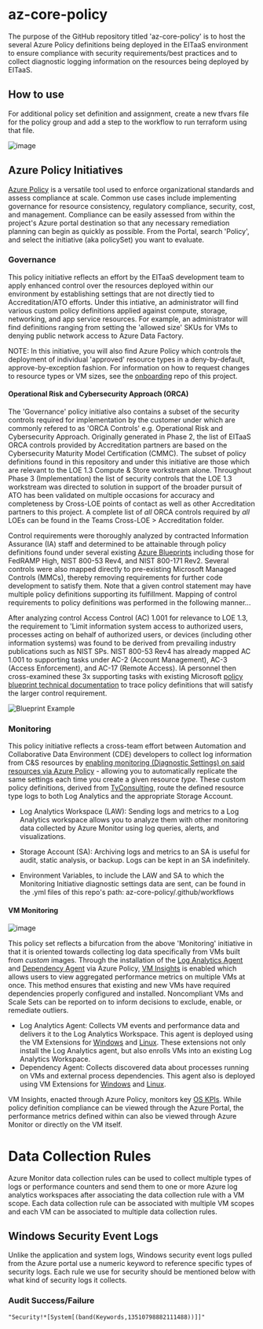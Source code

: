 # az-core-policy

The purpose of the GitHub repository titled 'az-core-policy' is to host the several Azure Policy definitions being deployed in the EITaaS environment to ensure compliance with security requirements/best practices and to collect diagnostic logging information on the resources being deployed by EITaaS.

## How to use

For additional policy set definition and assignment, create a new tfvars file for the policy group and add a step to the workflow to run terraform using that file.

![image](https://user-images.githubusercontent.com/78887014/172240011-18841122-cc86-44ef-a7f3-8e50e7122e6e.png)


## Azure Policy Initiatives

[Azure Policy](https://docs.microsoft.com/en-us/azure/governance/policy/overview) is a versatile tool used to enforce organizational standards and assess compliance at scale. Common use cases include implementing governance for resource consistency, regulatory compliance, security, cost, and management. Compliance can be easily assessed from within the project's Azure portal destination so that any necessary remediation planning can begin as quickly as possible. From the Portal, search 'Policy', and select the initiative (aka policySet) you want to evaluate.

### Governance

This policy initiative reflects an effort by the EITaaS development team to apply enhanced control over the resources deployed within our environment by establishing settings that are not directly tied to Accreditation/ATO efforts. Under this intiative, an administrator will find various custom policy definitions applied against compute, storage, networking, and app service resources. For example, an administrator will find definitions ranging from setting the 'allowed size' SKUs for VMs to denying public network access to Azure Data Factory.

NOTE: In this initiative, you will also find Azure Policy which controls the deployment of individual 'approved' resource types in a deny-by-default, approve-by-exception fashion. For information on how to request changes to resource types or VM sizes, see the [onboarding](https://github.com/ArmyEITaaS/onboarding) repo of this project.

#### Operational Risk and Cybersecurity Approach (ORCA)

The 'Governance' policy initiative also contains a subset of the security controls required for implementation by the customer under which are commonly refered to as 'ORCA Controls' e.g. Operational Risk and Cybersecurity Approach. Originally generated in Phase 2, the list of EITaaS ORCA controls provided by Accreditation partners are based on the Cybersecurity Maturity Model Certification (CMMC). The subset of policy definitions found in this repository and under this initiative are those which are relevant to the LOE 1.3 Compute & Store workstream alone. Throughout Phase 3 (Implementation) the list of security controls that the LOE 1.3 workstream was directed to solution in support of the broader pursuit of ATO has been validated on multiple occasions for accuracy and completeness by Cross-LOE points of contact as well as other Accreditation partners to this project. A complete list of _all_ ORCA controls required by _all_ LOEs can be found in the Teams Cross-LOE > Accreditation folder.

Control requirements were thoroughly analyzed by contracted Information Assurance (IA) staff and determined to be attainable through policy definitions found under several existing [Azure Blueprints](https://docs.microsoft.com/en-us/azure/governance/blueprints/overview) including those for FedRAMP High, NIST 800-53 Rev4, and NIST 800-171 Rev2. Several controls were also mapped directly to pre-existing Microsoft Managed Controls (MMCs), thereby removing requirements for further code development to satisfy them. Note that a given control statement may have multiple policy definitions supporting its fulfillment. Mapping of control requirements to policy definitions was performed in the following manner...

After analyzing control Access Control (AC) 1.001 for relevance to LOE 1.3, the requirement to 'Limit information system access to authorized users, processes acting on behalf of authorized users, or devices (including other information systems) was found to be derived from prevailing industry publications such as NIST SPs. NIST 800-53 Rev4 has already mapped AC 1.001 to supporting tasks under AC-2 (Account Management), AC-3 (Access Enforcement), and AC-17 (Remote Access). IA personnel then cross-examined these 3x supporting tasks with existing Microsoft [policy blueprint technical documentation](https://docs.microsoft.com/en-us/azure/governance/policy/samples/nist-sp-800-53-r4) to trace policy definitions that will satisfy the larger control requirement.

![Blueprint Example](https://user-images.githubusercontent.com/78887014/115052414-8a2d1400-9ea3-11eb-945e-0cb99f3e7ecc.png)

### Monitoring

This policy initiative reflects a cross-team effort between Automation and Collaborative Data Environment (CDE) developers to collect log information from C&S resources by [enabling monitoring (Diagnostic Settings) on said resources via Azure Policy](https://docs.microsoft.com/en-us/azure/azure-monitor/deploy-scale) - allowing you to automatically replicate the same settings each time you create a given resource _type_. These custom policy definitions, derived from [TyConsulting](https://github.com/tyconsulting/azurepolicy/tree/master/policy-definitions/resource-diagnostics-settings), route the defined resource type logs to both Log Analytics and the appropriate Storage Account.

* Log Analytics Workspace (LAW): Sending logs and metrics to a Log Analytics workspace allows you to analyze them with other monitoring data collected by Azure Monitor using log queries, alerts, and visualizations.

* Storage Account (SA): Archiving logs and metrics to an SA is useful for audit, static analysis, or backup. Logs can be kept in an SA indefinitely.

* Environment Variables, to include the LAW and SA to which the Monitoring Initiative diagnostic settings data are sent, can be found in the .yml files of this repo's path: az-core-policy/.github/workflows

#### VM Monitoring

![image](https://user-images.githubusercontent.com/78887014/172240206-3e72452a-4e7d-48d7-adfb-5e7fa5ee25c9.png)

This policy set reflects a bifurcation from the above 'Monitoring' initiative in that it is oriented towards collecting log data specifically from VMs built from _custom_ images. Through the installation of the [Log Analytics Agent](https://docs.microsoft.com/en-us/azure/azure-monitor/agents/agents-overview#dependency-agent) and [Dependency Agent](https://docs.microsoft.com/en-us/azure/azure-monitor/agents/agents-overview#dependency-agent) via Azure Policy, [VM Insights](https://docs.microsoft.com/en-us/azure/azure-monitor/vm/vminsights-overview) is enabled which allows users to view aggregated performance metrics on multiple VMs at once. This method ensures that existing and new VMs have required dependencies properly configured and installed. Noncompliant VMs and Scale Sets can be reported on to inform decisions to exclude, enable, or remediate outliers.

  * Log Analytics Agent: Collects VM events and performance data and delivers it to the Log Analytics Workspace. This agent is deployed using the VM Extensions for [Windows](https://docs.microsoft.com/en-us/azure/virtual-machines/extensions/oms-windows) and [Linux](https://docs.microsoft.com/en-us/azure/virtual-machines/extensions/agent-dependency-linux). These extensions not only install the Log Analytics agent, but also enrolls VMs into an existing Log Analytics Workspace.
  * Dependency Agent: Collects discovered data about processes running on VMs and external process dependencies. This agent also is deployed using VM Extensions for [Windows](https://docs.microsoft.com/en-us/azure/virtual-machines/extensions/agent-dependency-windows) and [Linux](https://docs.microsoft.com/en-us/azure/virtual-machines/extensions/agent-dependency-linux).

VM Insights, enacted through Azure Policy, monitors key [OS KPIs](https://docs.microsoft.com/en-us/azure/azure-monitor/vm/vminsights-performance). While policy definition compliance can be viewed through the Azure Portal, the performance metrics defined within can also be viewed through Azure Monitor or directly on the VM itself.

# Data Collection Rules

Azure Monitor data collection rules can be used to collect multiple types of logs or performance counters and send them to one or more Azure log analytics workspaces after associating the data collection rule with a VM scope. Each data collection rule can be associated with multiple VM scopes and each VM can be associated to multiple data collection rules.

## Windows Security Event Logs

Unlike the application and system logs, Windows security event logs pulled from the Azure portal use a numeric keyword to reference specific types of security logs. Each rule we use for security should be mentioned below with what kind of security logs it collects.

### Audit Success/Failure

```txt
"Security!*[System[(band(Keywords,13510798882111488))]]"
```
